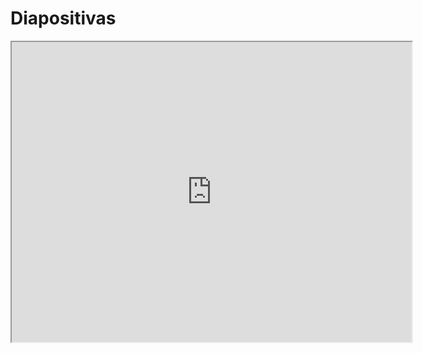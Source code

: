 # Diapositivas

<iframe src="https://drive.google.com/file/d/1Qjf3EGH4qge3EYtGfgaBOZzy0AazWCXF/view?usp=sharing" width="640" height="480" allow="autoplay"></iframe>

